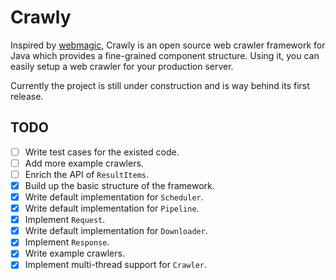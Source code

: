 # Crawly

Inspired by [webmagic](https://github.com/code4craft/webmagic), Crawly is an open source web crawler framework for Java which provides a fine-grained component structure. Using it, you can easily setup a web crawler for your production server.

Currently the project is still under construction and is way behind its first release.

## TODO

- [ ] Write test cases for the existed code.
- [ ] Add more example crawlers.
- [ ] Enrich the API of `ResultItems`.
- [x] Build up the basic structure of the framework.
- [x] Write default implementation for `Scheduler`.
- [x] Write default implementation for `Pipeline`.
- [x] Implement `Request`.
- [x] Write default implementation for `Downloader`.
- [x] Implement `Response`.
- [x] Write example crawlers.
- [x] Implement multi-thread support for `Crawler`.
